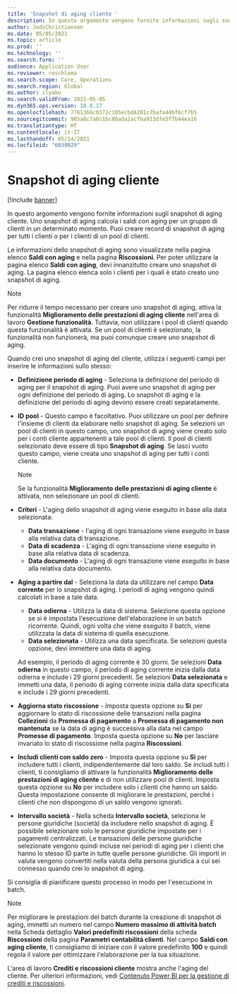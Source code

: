 ```yaml
---
title: 'Snapshot di aging cliente '
description: In questo argomento vengono fornite informazioni sugli snapshot di aging cliente. Uno snapshot di aging calcola i saldi con aging per un gruppo di clienti in un determinato momento.
author: JodiChristiansen
ms.date: 05/05/2021
ms.topic: article
ms.prod: ''
ms.technology: ''
ms.search.form: ''
audience: Application User
ms.reviewer: roschloma
ms.search.scope: Core, Operations
ms.search.region: Global
ms.author: ilyako
ms.search.validFrom: 2021-05-05
ms.dyn365.ops.version: 10.0.17
ms.openlocfilehash: 7761366c0372c105ecbd4281c7bafa44bf6cf7b5
ms.sourcegitcommit: 905a8c7a0c1bc06ada2acfba913dfe5f7b44ea16
ms.translationtype: HT
ms.contentlocale: it-IT
ms.lasthandoff: 05/14/2021
ms.locfileid: "6039929"
---
```

# <a name="customer-aging-snapshots"></a>Snapshot di aging cliente 

[!include [banner](../includes/banner.md)]

In questo argomento vengono fornite informazioni sugli snapshot di aging cliente. Uno snapshot di aging calcola i saldi con aging per un gruppo di clienti in un determinato momento. Puoi creare record di snapshot di aging per tutti i clienti o per i clienti di un pool di clienti.

Le informazioni dello snapshot di aging sono visualizzate nella pagina elenco **Saldi con aging** e nella pagina **Riscossioni**. Per poter utilizzare la pagina elenco **Saldi con aging**, devi innanzitutto creare uno snapshot di aging. La pagina elenco elenca solo i clienti per i quali è stato creato uno snapshot di aging.

> [!NOTE]
> Per ridurre il tempo necessario per creare uno snapshot di aging, attiva la funzionalità **Miglioramento delle prestazioni di aging cliente** nell'area di lavoro **Gestione funzionalità**. Tuttavia, non utilizzare i pool di clienti quando questa funzionalità è attivata. Se un pool di clienti è selezionato, la funzionalità non funzionerà, ma puoi comunque creare uno snapshot di aging.

Quando crei uno snapshot di aging del cliente, utilizza i seguenti campi per inserire le informazioni sullo stesso:

- **Definizione periodo di aging** - Seleziona la definizione del periodo di aging per il snapshot di aging. Puoi avere uno snapshot di aging per ogni definizione del periodo di aging. Lo snapshot di aging e la definizione del periodo di aging devono essere creati separatamente.
- **ID pool** - Questo campo è facoltativo. Puoi utilizzare un pool per definire l'insieme di clienti da elaborare nello snapshot di aging. Se selezioni un pool di clienti in questo campo, uno snapshot di aging viene creato solo per i conti cliente appartenenti a tale pool di clienti. Il pool di clienti selezionato deve essere di tipo **Snapshot di aging**. Se lasci vuoto questo campo, viene creata uno snapshot di aging per tutti i conti cliente.

    > [!NOTE]
    > Se la funzionalità **Miglioramento delle prestazioni di aging cliente** è attivata, non selezionare un pool di clienti.

- **Criteri** - L'aging dello snapshot di aging viene eseguito in base alla data selezionata:

    - **Data transazione** - l'aging di ogni transazione viene eseguito in base alla relativa data di transazione.
    - **Data di scadenza** - L'aging di ogni transazione viene eseguito in base alla relativa data di scadenza.
    - **Data documento** - L'aging di ogni transazione viene eseguito in base alla relativa data documento.

- **Aging a partire dal** - Seleziona la data da utilizzare nel campo **Data corrente** per lo snapshot di aging. I periodi di aging vengono quindi calcolati in base a tale data. 

    - **Data odierna** - Utilizza la data di sistema. Selezione questa opzione se si è impostata l'esecuzione dell'elaborazione in un batch ricorrente. Quindi, ogni volta che viene eseguito il batch, viene utilizzata la data di sistema di quella esecuzione.
    - **Data selezionata** - Utilizza una data specificata. Se selezioni questa opzione, devi immettere una data di aging.

    Ad esempio, il periodo di aging corrente è 30 giorni. Se selezioni **Data odierna** in questo campo, il periodo di aging corrente inizia dalla data odierna e include i 29 giorni precedenti. Se selezioni **Data selezionata** e immetti una data, il periodo di aging corrente inizia dalla data specificata e include i 29 giorni precedenti.

- **Aggiorna stato riscossione** - Imposta questa opzione su **Sì** per aggiornare lo stato di riscossione delle transazioni nella pagina **Collezioni** da **Promessa di pagamento** a **Promessa di pagamento non mantenuta** se la data di aging è successiva alla data nel campo **Promesse di pagamento**. Imposta questa opzione su **No** per lasciare invariato lo stato di riscossione nella pagina **Riscossioni**.
- **Includi clienti con saldo zero** - Imposta questa opzione su **Sì** per includere tutti i clienti, indipendentemente dal loro saldo. Se includi tutti i clienti, ti consigliamo di attivare la funzionalità **Miglioramento delle prestazioni di aging cliente** e di non utilizzare pool di clienti. Imposta questa opzione su **No** per includere solo i clienti che hanno un saldo. Questa impostazione consente di migliorare le prestazioni, perché i clienti che non dispongono di un saldo vengono ignorati.
- **Intervallo società** - Nella scheda **Intervallo società**, seleziona le persone giuridiche (società) da includere nello snapshot di aging. È possibile selezionare solo le persone giuridiche impostate per i pagamenti centralizzati. Le transazioni delle persone giuridiche selezionate vengono quindi incluse nei periodi di aging per i clienti che hanno lo stesso ID parte in tutte quelle persone giuridiche. Gli importi in valuta vengono convertiti nella valuta della persona giuridica a cui sei connesso quando crei lo snapshot di aging.

Si consiglia di pianificare questo processo in modo per l'esecuzione in batch.

> [!NOTE]
> Per migliorare le prestazioni del batch durante la creazione di snapshot di aging, immetti un numero nel campo **Numero massimo di attività batch** nella Scheda dettaglio **Valori predefiniti riscossioni** della scheda **Riscossioni** della pagina **Parametri contabilità clienti**. Nel campo **Saldi con aging cliente**, ti consigliamo di iniziare con il valore predefinito **100** e quindi regola il valore per ottimizzare l'elaborazione per la tua situazione.

L'area di lavoro **Crediti e riscossioni cliente** mostra anche l'aging del cliente. Per ulteriori informazioni, vedi [Contenuto Power BI per la gestione di crediti e riscossioni](credit-collections-power-bi.md).
